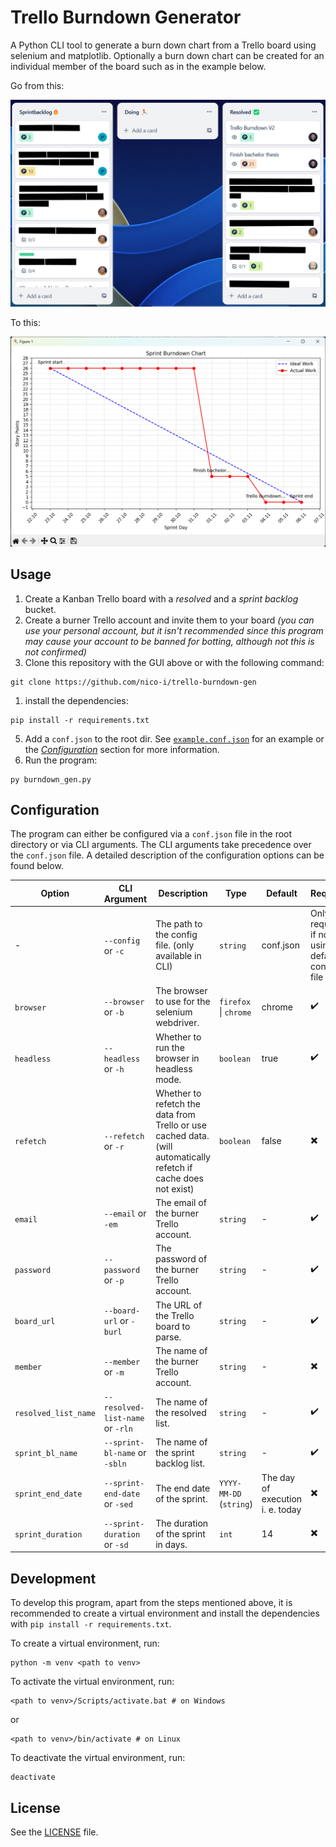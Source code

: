 # Trello Burndown Generator

A Python CLI tool to generate a burn down chart from a Trello board using selenium and matplotlib. Optionally a burn down chart can be created for an individual member of the board such as in the example below.

Go from this:

![Trello Board](./docs/board-example.png)

To this:

![Burndown Chart](./docs/chart-example.png)

## Usage

1. Create a Kanban Trello board with a *resolved* and a *sprint backlog* bucket.
2. Create a burner Trello account and invite them to your board *(you can use your personal account, but it isn't recommended since this program may cause your account to be banned for botting, although not this is not confirmed)*
3. Clone this repository with the GUI above or with the following command:

```shell
git clone https://github.com/nico-i/trello-burndown-gen
```

1. install the dependencies:

```shell
pip install -r requirements.txt
```

5. Add a `conf.json` to the root dir. See [`example.conf.json`](./example.conf.json) for an example or the [*Configuration*](#configuration) section for more information.
6. Run the program:

```shell
py burndown_gen.py
```

## Configuration

The program can either be configured via a `conf.json` file in the root directory or via CLI arguments. The CLI arguments take precedence over the `conf.json` file. A detailed description of the configuration options can be found below.

| Option               | CLI Argument                     | Description                                                                                                      | Type                    | Default                          | Required                                             |
| -------------------- | -------------------------------- | ---------------------------------------------------------------------------------------------------------------- | ----------------------- | -------------------------------- | ---------------------------------------------------- |
| -                    | `--config` or `-c`               | The path to the config file. (only available in CLI)                                                             | `string`                | conf.json                        | Only required if not using default config file path. |
| `browser`            | `--browser` or `-b`              | The browser to use for the selenium webdriver.                                                                   | `firefox` \| `chrome`   | chrome                           | ✔️                                                    |
| `headless`           | `--headless` or `-h`             | Whether to run the browser in headless mode.                                                                     | `boolean`               | true                             | ✔️                                                    |
| `refetch`            | `--refetch` or `-r`              | Whether to refetch the data from Trello or use cached data. (will automatically refetch if cache does not exist) | `boolean`               | false                            | ✖️                                                    |
| `email`              | `--email` or `-em`               | The email of the burner Trello account.                                                                          | `string`                | -                                | ✔️                                                    |
| `password`           | `--password` or `-p`             | The password of the burner Trello account.                                                                       | `string`                | -                                | ✔️                                                    |
| `board_url`          | `--board-url` or `-burl`         | The URL of the Trello board to parse.                                                                            | `string`                | -                                | ✔️                                                    |
| `member`             | `--member` or `-m`               | The name of the burner Trello account.                                                                           | `string`                | -                                | ✖️                                                    |
| `resolved_list_name` | `--resolved-list-name` or `-rln` | The name of the resolved list.                                                                                   | `string`                | -                                | ✔️                                                    |
| `sprint_bl_name`     | `--sprint-bl-name` or `-sbln`    | The name of the sprint backlog list.                                                                             | `string`                | -                                | ✔️                                                    |
| `sprint_end_date`    | `--sprint-end-date` or `-sed`    | The end date of the sprint.                                                                                      | `YYYY-MM-DD` (`string`) | The day of execution i. e. today | ✖️                                                    |
| `sprint_duration`    | `--sprint-duration` or `-sd`     | The duration of the sprint in days.                                                                              | `int`                   | 14                               | ✖️                                                    |

## Development

To develop this program, apart from the steps mentioned above, it is recommended to create a virtual environment and install the dependencies with `pip install -r requirements.txt`.

To create a virtual environment, run:

```shell
python -m venv <path to venv>
```

To activate the virtual environment, run:

```shell
<path to venv>/Scripts/activate.bat # on Windows
```

or

```shell
<path to venv>/bin/activate # on Linux
```

To deactivate the virtual environment, run:

```shell
deactivate
```

## License

See the [LICENSE](LICENSE) file.
